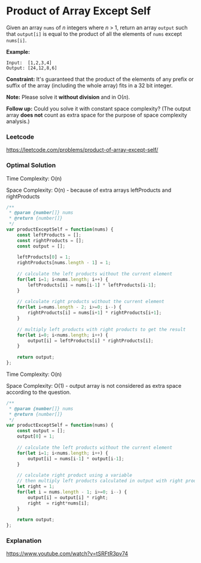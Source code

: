 # Product of Array Except Self

Given an array `nums` of *n* integers where *n* > 1,  return an array `output` such that `output[i]` is equal to the product of all the elements of `nums` except `nums[i]`.

**Example:**

```
Input:  [1,2,3,4]
Output: [24,12,8,6]
```

**Constraint:** It's guaranteed that the product of the elements of any prefix or suffix of the array (including the whole array) fits in a 32 bit integer.

**Note:** Please solve it **without division** and in O(*n*).

**Follow up:**
Could you solve it with constant space complexity? (The output array **does not** count as extra space for the purpose of space complexity analysis.)



### Leetcode

https://leetcode.com/problems/product-of-array-except-self/



### Optimal Solution

Time Complexity: O(n)

Space Complexity: O(n)  - because of extra arrays leftProducts and rightProducts

```js
/**
 * @param {number[]} nums
 * @return {number[]}
 */
var productExceptSelf = function(nums) {
    const leftProducts = [];
    const rightProducts = [];
    const output = [];
    
    leftProducts[0] = 1;
    rightProducts[nums.length - 1] = 1;
    
    // calculate the left products without the current element
    for(let i=1; i<nums.length; i++) {
        leftProducts[i] = nums[i-1] * leftProducts[i-1];
    }
    
    // calculate right products without the current element
    for(let i=nums.length - 2; i>=0; i--) {
        rightProducts[i] = nums[i+1] * rightProducts[i+1];
    }
    
    // multiply left products with right products to get the result
    for(let i=0; i<nums.length; i++) {
        output[i] = leftProducts[i] * rightProducts[i];
    }
    
    return output;
};
```



Time Complexity: O(n)

Space Complexity: O(1)  - output array is not considered as extra space according to the question.

```js
/**
 * @param {number[]} nums
 * @return {number[]}
 */
var productExceptSelf = function(nums) {
    const output = [];
    output[0] = 1;
    
    // calculate the left products without the current element
    for(let i=1; i<nums.length; i++) {
        output[i] = nums[i-1] * output[i-1];
    }
    
    // calculate right product using a variable
    // then multiply left products calculated in output with right product
    let right = 1;
    for(let i = nums.length - 1; i>=0; i--) {
        output[i] = output[i] * right;
        right  = right*nums[i];
    }
    
    return output;
};
```



### Explanation

https://www.youtube.com/watch?v=tSRFtR3pv74